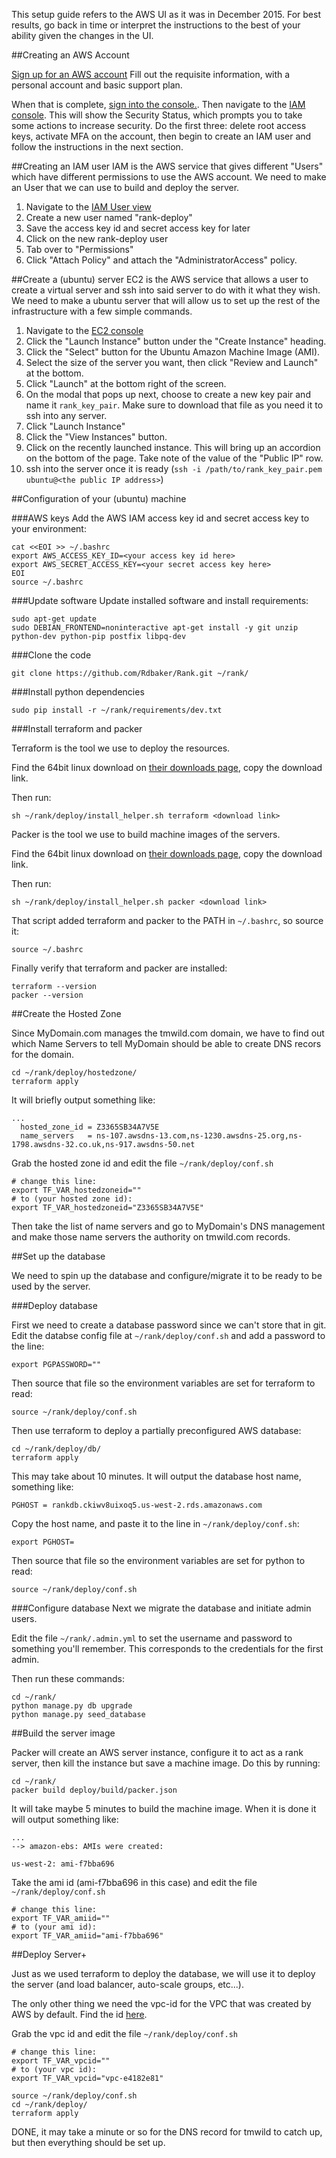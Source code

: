This setup guide refers to the AWS UI as it was in December 2015. For best
results, go back in time or interpret the instructions to the best of your
ability given the changes in the UI.

##Creating an AWS Account

[Sign up for an AWS account](https://aws.amazon.com/)
Fill out the requisite information, with a personal account and basic support plan.

When that is complete, [sign into the
console.](https://us-west-2.console.aws.amazon.com/console/home?region=us-west-2#). Then navigate to the [IAM console](https://console.aws.amazon.com/iam/home?#home). This will show the Security Status, which prompts you to take some actions to increase security. Do the first three: delete root access keys, activate MFA on the account, then begin to create an IAM user and follow the instructions in the next section.


##Creating an IAM user
IAM is the AWS service that gives different "Users" which have different permissions to use the AWS account. We need to make an User that we can use to build and deploy the server.

1. Navigate to the [IAM User
   view](https://console.aws.amazon.com/iam/home?#users)
2. Create a new user named "rank-deploy"
4. Save the access key id and secret access key for later
5. Click on the new rank-deploy user
6. Tab over to "Permissions"
7. Click "Attach Policy" and attach the "AdministratorAccess" policy.


##Create a (ubuntu) server
EC2 is the AWS service that allows a user to create a virtual server and ssh into said server to do with it what they wish. We need to make a ubuntu server that will allow us to set up the rest of the infrastructure with a few simple commands.

1. Navigate to the [EC2 console](https://us-west-2.console.aws.amazon.com/ec2/v2/home?region=us-west-2)
2. Click the "Launch Instance" button under the "Create Instance" heading.
3. Click the "Select" button for the Ubuntu Amazon Machine Image (AMI).
4. Select the size of the server you want, then click "Review and Launch" at the bottom.
5. Click "Launch" at the bottom right of the screen.
6. On the modal that pops up next, choose to create a new key pair and name it `rank_key_pair`. Make sure to download that file as you need it to ssh into any server.
7. Click "Launch Instance"
8. Click the "View Instances" button.
9. Click on the recently launched instance. This will bring up an accordion on the bottom of the page. Take note of the value of the "Public IP" row.
10. ssh into the server once it is ready (`ssh -i /path/to/rank_key_pair.pem ubuntu@<the public IP address>`)


##Configuration of your (ubuntu) machine

###AWS keys
Add the AWS IAM access key id and secret access key to your environment:

```
cat <<EOI >> ~/.bashrc
export AWS_ACCESS_KEY_ID=<your access key id here>
export AWS_SECRET_ACCESS_KEY=<your secret access key here>
EOI
source ~/.bashrc
```

###Update software
Update installed software and install requirements:

```
sudo apt-get update
sudo DEBIAN_FRONTEND=noninteractive apt-get install -y git unzip python-dev python-pip postfix libpq-dev
```

###Clone the code

```
git clone https://github.com/Rdbaker/Rank.git ~/rank/
```

###Install python dependencies

```
sudo pip install -r ~/rank/requirements/dev.txt
```

###Install terraform and packer

Terraform is the tool we use to deploy the resources.

Find the 64bit linux download on [their downloads
page](https://terraform.io/downloads.html), copy the download link.

Then run:

```
sh ~/rank/deploy/install_helper.sh terraform <download link>
```

Packer is the tool we use to build machine images of the servers.

Find the 64bit linux download on [their downloads
page](http://www.packer.io/downloads.html), copy the download link.

Then run:

```
sh ~/rank/deploy/install_helper.sh packer <download link>
```

That script added terraform and packer to the PATH in `~/.bashrc`, so source it:

```
source ~/.bashrc
```

Finally verify that terraform and packer are installed:
```
terraform --version
packer --version
```

##Create the Hosted Zone

Since MyDomain.com manages the tmwild.com domain, we have to find out which Name
Servers to tell MyDomain should be able to create DNS recors for the domain.

```
cd ~/rank/deploy/hostedzone/
terraform apply
```

It will briefly output something like:

```
...
  hosted_zone_id = Z3365SB34A7V5E
  name_servers   = ns-107.awsdns-13.com,ns-1230.awsdns-25.org,ns-1798.awsdns-32.co.uk,ns-917.awsdns-50.net
```

Grab the hosted zone id and edit the file `~/rank/deploy/conf.sh`

```
# change this line:
export TF_VAR_hostedzoneid=""
# to (your hosted zone id):
export TF_VAR_hostedzoneid="Z3365SB34A7V5E"
```

Then take the list of name servers and go to MyDomain's DNS management and make
those name servers the authority on tmwild.com records.


##Set up the database

We need to spin up the database and configure/migrate it to be ready to be used
by the server.

###Deploy database

First we need to create a database password since we can't store that in git. Edit
the databse config file at `~/rank/deploy/conf.sh` and add a password to the line:

```
export PGPASSWORD=""
```

Then source that file so the environment variables are set for terraform to
read:

```
source ~/rank/deploy/conf.sh
```

Then use terraform to deploy a partially preconfigured AWS database:

```
cd ~/rank/deploy/db/
terraform apply
```

This may take about 10 minutes.  It will output the database host
name, something like:

```
PGHOST = rankdb.ckiwv8uixoq5.us-west-2.rds.amazonaws.com
```

Copy the host name, and paste it to the line in `~/rank/deploy/conf.sh`:

```
export PGHOST=
```

Then source that file so the environment variables are set for python to read:

```
source ~/rank/deploy/conf.sh
```


###Configure database
Next we migrate the database and initiate admin users.

Edit the file `~/rank/.admin.yml` to set the username and password to something
you'll remember. This corresponds to the credentials for the first admin.

Then run these commands:

```
cd ~/rank/
python manage.py db upgrade
python manage.py seed_database
```


##Build the server image

Packer will create an AWS server instance, configure it to act as a rank server,
then kill the instance but save a machine image. Do this by running:

```
cd ~/rank/
packer build deploy/build/packer.json
```

It will take maybe 5 minutes to build the machine image. When it is done it will
output something like:

```
...
--> amazon-ebs: AMIs were created:

us-west-2: ami-f7bba696
```

Take the ami id (ami-f7bba696 in this case) and edit the file
`~/rank/deploy/conf.sh`

```
# change this line:
export TF_VAR_amiid=""
# to (your ami id):
export TF_VAR_amiid="ami-f7bba696"
```


##Deploy Server+

Just as we used terraform to deploy the database, we will use it to deploy the
server (and load balancer, auto-scale groups, etc...).

The only other thing we need the vpc-id for the VPC that was created by AWS by default.
Find the id
[here](https://us-west-2.console.aws.amazon.com/vpc/home?region=us-west-2#vpcs:).


Grab the vpc id and edit the file `~/rank/deploy/conf.sh`

```
# change this line:
export TF_VAR_vpcid=""
# to (your vpc id):
export TF_VAR_vpcid="vpc-e4182e81"
```

```
source ~/rank/deploy/conf.sh
cd ~/rank/deploy/
terraform apply
```

DONE, it may take a minute or so for the DNS record for tmwild to catch up, but
then everything should be set up.
